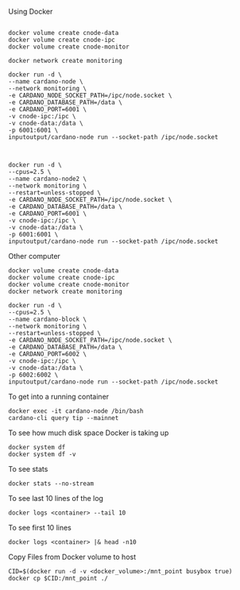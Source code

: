 Using Docker

```

docker volume create cnode-data
docker volume create cnode-ipc
docker volume create cnode-monitor

docker network create monitoring

docker run -d \
--name cardano-node \
--network monitoring \
-e CARDANO_NODE_SOCKET_PATH=/ipc/node.socket \
-e CARDANO_DATABASE_PATH=/data \
-e CARDANO_PORT=6001 \
-v cnode-ipc:/ipc \
-v cnode-data:/data \
-p 6001:6001 \
inputoutput/cardano-node run --socket-path /ipc/node.socket



docker run -d \
--cpus=2.5 \
--name cardano-node2 \
--network monitoring \
--restart=unless-stopped \
-e CARDANO_NODE_SOCKET_PATH=/ipc/node.socket \
-e CARDANO_DATABASE_PATH=/data \
-e CARDANO_PORT=6001 \
-v cnode-ipc:/ipc \
-v cnode-data:/data \
-p 6001:6001 \
inputoutput/cardano-node run --socket-path /ipc/node.socket

```
Other computer

```
docker volume create cnode-data
docker volume create cnode-ipc
docker volume create cnode-monitor
docker network create monitoring

docker run -d \
--cpus=2.5 \
--name cardano-block \
--network monitoring \
--restart=unless-stopped \
-e CARDANO_NODE_SOCKET_PATH=/ipc/node.socket \
-e CARDANO_DATABASE_PATH=/data \
-e CARDANO_PORT=6002 \
-v cnode-ipc:/ipc \
-v cnode-data:/data \
-p 6002:6002 \
inputoutput/cardano-node run --socket-path /ipc/node.socket
```



To get into a running container
```
docker exec -it cardano-node /bin/bash
cardano-cli query tip --mainnet
```
To see how much disk space Docker is taking up
```
docker system df
docker system df -v
```
To see stats
```
docker stats --no-stream
```

To see last 10 lines of the log
```
docker logs <container> --tail 10
```

To see first 10 lines
```
docker logs <container> |& head -n10
```

Copy Files from Docker volume to host

```
CID=$(docker run -d -v <docker_volume>:/mnt_point busybox true)
docker cp $CID:/mnt_point ./
```
